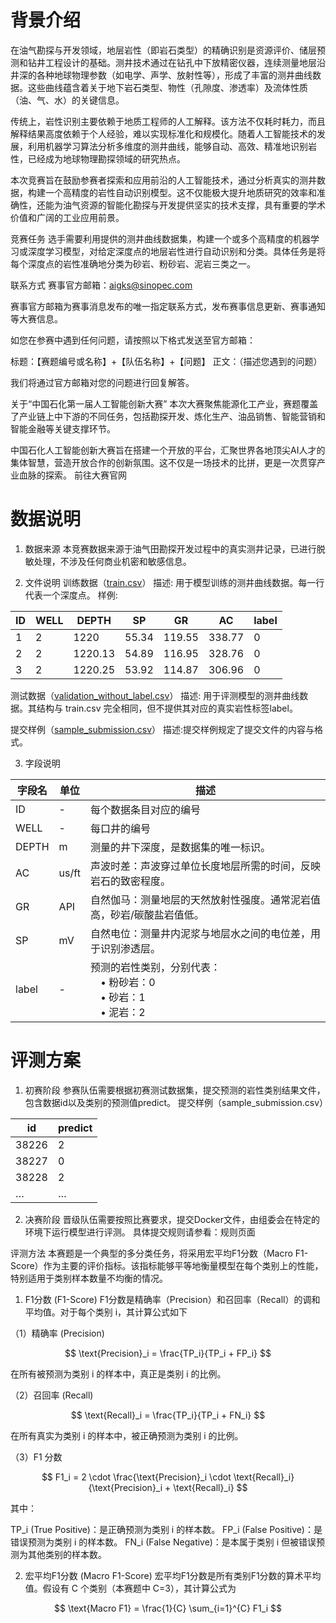# 背景介绍
在油气勘探与开发领域，地层岩性（即岩石类型）的精确识别是资源评价、储层预测和钻井工程设计的基础。测井技术通过在钻孔中下放精密仪器，连续测量地层沿井深的各种地球物理参数（如电学、声学、放射性等），形成了丰富的测井曲线数据。这些曲线蕴含着关于地下岩石类型、物性（孔隙度、渗透率）及流体性质（油、气、水）的关键信息。
 
传统上，岩性识别主要依赖于地质工程师的人工解释。该方法不仅耗时耗力，而且解释结果高度依赖于个人经验，难以实现标准化和规模化。随着人工智能技术的发展，利用机器学习算法分析多维度的测井曲线，能够自动、高效、精准地识别岩性，已经成为地球物理勘探领域的研究热点。
 
本次竞赛旨在鼓励参赛者探索和应用前沿的人工智能技术，通过分析真实的测井数据，构建一个高精度的岩性自动识别模型。这不仅能极大提升地质研究的效率和准确性，还能为油气资源的智能化勘探与开发提供坚实的技术支撑，具有重要的学术价值和广阔的工业应用前景。

竞赛任务
选手需要利用提供的测井曲线数据集，构建一个或多个高精度的机器学习或深度学习模型，对给定深度点的地层岩性进行自动识别和分类。具体任务是将每个深度点的岩性准确地分类为砂岩、粉砂岩、泥岩三类之一。

联系方式
赛事官方邮箱：aigks@sinopec.com
 
赛事官方邮箱为赛事消息发布的唯一指定联系方式，发布赛事信息更新、赛事通知等大赛信息。
 
如您在参赛中遇到任何问题，请按照以下格式发送至官方邮箱：

标题：【赛题编号或名称】+【队伍名称】+【问题】
正文：（描述您遇到的问题）

我们将通过官方邮箱对您的问题进行回复解答。

关于“中国石化第一届人工智能创新大赛”
本次大赛聚焦能源化工产业，赛题覆盖了产业链上中下游的不同任务，包括勘探开发、炼化生产、油品销售、智能营销和智能金融等关键支撑环节。
 
中国石化人工智能创新大赛旨在搭建一个开放的平台，汇聚世界各地顶尖AI人才的集体智慧，营造开放合作的创新氛围。这不仅是一场技术的比拼，更是一次贯穿产业血脉的探索。
前往大赛官网

# 数据说明
1. 数据来源
本竞赛数据来源于油气田勘探开发过程中的真实测井记录，已进行脱敏处理，不涉及任何商业机密和敏感信息。

2. 文件说明
训练数据（[train.csv](./train.csv)）
描述: 用于模型训练的测井曲线数据。每一行代表一个深度点。
样例:

| ID | WELL | DEPTH | SP   | GR    | AC    | label |
|----|------|-------|------|-------|-------|-------|
| 1  | 2    | 1220  | 55.34| 119.55| 338.77| 0     |
| 2  | 2    | 1220.13|54.89| 116.95| 328.76| 0     |
| 3  | 2    | 1220.25|53.92| 114.87| 306.96| 0     |
测试数据（[validation_without_label.csv](./validation_without_label.csv)）
描述: 用于评测模型的测井曲线数据。其结构与 train.csv 完全相同，但不提供其对应的真实岩性标签label。

提交样例（[sample_submission.csv](./sample_submission.csv)）
描述:提交样例规定了提交文件的内容与格式。

3. 字段说明

| 字段名 | 单位 | 描述 |
|--------|------|------|
| ID | - | 每个数据条目对应的编号 |
| WELL | - | 每口井的编号 |
| DEPTH | m | 测量的井下深度，是数据集的唯一标识。 |
| AC | us/ft | 声波时差：声波穿过单位长度地层所需的时间，反映岩石的致密程度。 |
| GR | API | 自然伽马：测量地层的天然放射性强度。通常泥岩值高，砂岩/碳酸盐岩值低。 |
| SP | mV | 自然电位：测量井内泥浆与地层水之间的电位差，用于识别渗透层。 |
| label | - | 预测的岩性类别，分别代表：<br> • 粉砂岩：0<br> • 砂岩：1<br> • 泥岩：2 |

# 评测方案

1. 初赛阶段
参赛队伍需要根据初赛测试数据集，提交预测的岩性类别结果文件，包含数据id以及类别的预测值predict。
提交样例（sample_submission.csv）

| id     | predict |
|--------|---------|
| 38226  | 2       |
| 38227  | 0       |
| 38228  | 2       |
| …      | …       |

2. 决赛阶段
晋级队伍需要按照比赛要求，提交Docker文件，由组委会在特定的环境下运行模型进行评测。
具体提交规则请参看：规则页面

评测方法
本赛题是一个典型的多分类任务，将采用宏平均F1分数（Macro F1-Score）作为主要的评价指标。该指标能够平等地衡量模型在每个类别上的性能，特别适用于类别样本数量不均衡的情况。

1. F1分数 (F1-Score)
F1分数是精确率（Precision）和召回率（Recall）的调和平均值。对于每个类别 i，其计算公式如下

（1）精确率 (Precision)

$$
\text{Precision}_i = \frac{TP_i}{TP_i + FP_i}
$$

在所有被预测为类别 i 的样本中，真正是类别 i 的比例。

（2）召回率 (Recall)

$$
\text{Recall}_i = \frac{TP_i}{TP_i + FN_i}
$$

在所有真实为类别 i 的样本中，被正确预测为类别 i 的比例。

（3）F1 分数

$$
F1_i = 2 \cdot \frac{\text{Precision}_i \cdot \text{Recall}_i}{\text{Precision}_i + \text{Recall}_i}
$$

其中：

TP_i (True Positive)：是正确预测为类别 i 的样本数。
FP_i (False Positive)：是错误预测为类别 i 的样本数。
FN_i (False Negative)：是本属于类别 i 但被错误预测为其他类别的样本数。

2. 宏平均F1分数 (Macro F1-Score)
宏平均F1分数是所有类别F1分数的算术平均值。假设有 C 个类别（本赛题中 C=3），其计算公式为

$$
\text{Macro F1} = \frac{1}{C} \sum_{i=1}^{C} F1_i
$$
